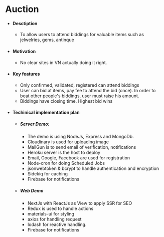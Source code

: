 # Auction
- #### Desctiption
    - To allow users to attend biddings for valuable items such as jelwelries, gems, antinque
- #### Motivation
    - No clear sites in VN actually doing it right.
- #### Key features
    - Only confirmed, validated, registered can attend biddings
    - User can bid at items, pay fee to attend the bid (once). In order to beat other people's biddings, user must raise his amount.
    - Biddings have closing time. Highest bid wins
- #### Techinical implementation plan
    - ##### Server Demo:
        - The demo is using NodeJs, Express and MongoDb.
        - Cloudinary is used for uploading image
        - MailGun is to send email of verification, notifications
        - Heroku server is the host to deploy
        - Email, Google, Facebook are used for registration
        - Node-cron for doing Scheduled Jobs
        - jsonwebtoken & bcrypt to handle authentication and encryption
        - Sidekiq for caching
        - Firebase for notifications
    - ##### Web Demo
        -  NextJs with ReactJs as View to apply SSR for SEO
        -  Redux is used to handle actions
        -  materials-ui for styling
        -  axios for handling request
        -  lodash for reactive handling.
        -  Firebase for notifications
